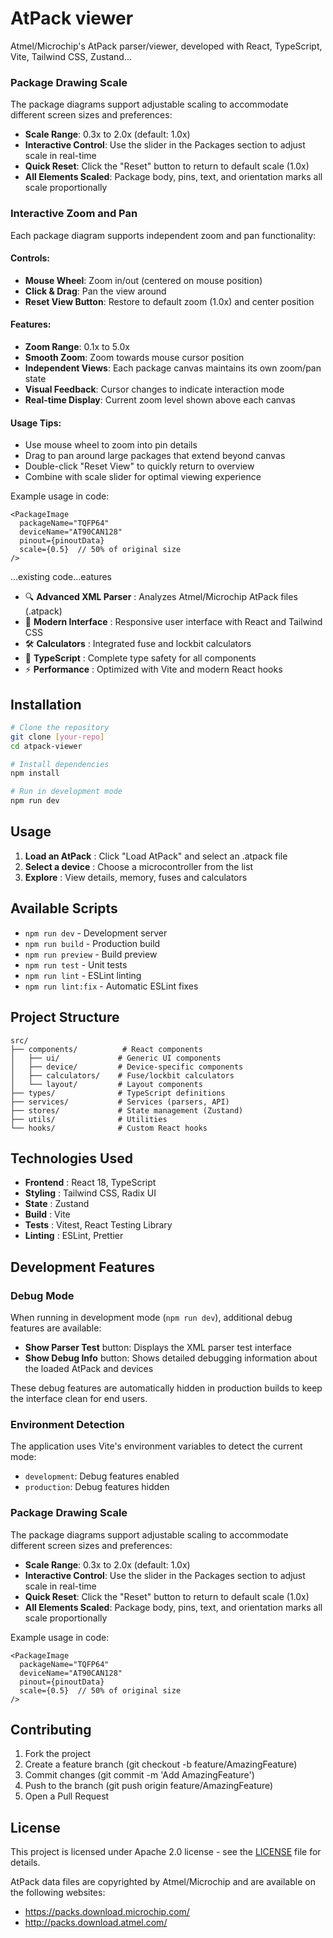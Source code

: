 # AtPack viewer

Atmel/Microchip's AtPack parser/viewer, developed with React, TypeScript, Vite, Tailwind CSS, Zustand...

### Package Drawing Scale

The package diagrams support adjustable scaling to accommodate different screen sizes and preferences:

- **Scale Range**: 0.3x to 2.0x (default: 1.0x)
- **Interactive Control**: Use the slider in the Packages section to adjust scale in real-time
- **Quick Reset**: Click the "Reset" button to return to default scale (1.0x)
- **All Elements Scaled**: Package body, pins, text, and orientation marks all scale proportionally

### Interactive Zoom and Pan

Each package diagram supports independent zoom and pan functionality:

#### Controls:
- **Mouse Wheel**: Zoom in/out (centered on mouse position)
- **Click & Drag**: Pan the view around
- **Reset View Button**: Restore to default zoom (1.0x) and center position

#### Features:
- **Zoom Range**: 0.1x to 5.0x
- **Smooth Zoom**: Zoom towards mouse cursor position
- **Independent Views**: Each package canvas maintains its own zoom/pan state
- **Visual Feedback**: Cursor changes to indicate interaction mode
- **Real-time Display**: Current zoom level shown above each canvas

#### Usage Tips:
- Use mouse wheel to zoom into pin details
- Drag to pan around large packages that extend beyond canvas
- Double-click "Reset View" to quickly return to overview
- Combine with scale slider for optimal viewing experience

Example usage in code:
```tsx
<PackageImage 
  packageName="TQFP64"
  deviceName="AT90CAN128"
  pinout={pinoutData}
  scale={0.5}  // 50% of original size
/>
```

...existing code...eatures

- 🔍 **Advanced XML Parser** : Analyzes Atmel/Microchip AtPack files (.atpack)
- 📱 **Modern Interface** : Responsive user interface with React and Tailwind CSS
- 🛠️ **Calculators** : Integrated fuse and lockbit calculators
- 🔧 **TypeScript** : Complete type safety for all components
- ⚡ **Performance** : Optimized with Vite and modern React hooks

## Installation

```bash
# Clone the repository
git clone [your-repo]
cd atpack-viewer

# Install dependencies
npm install

# Run in development mode
npm run dev
```

## Usage

1. **Load an AtPack** : Click "Load AtPack" and select an .atpack file
2. **Select a device** : Choose a microcontroller from the list
3. **Explore** : View details, memory, fuses and calculators

## Available Scripts

- `npm run dev` - Development server
- `npm run build` - Production build
- `npm run preview` - Build preview
- `npm run test` - Unit tests
- `npm run lint` - ESLint linting
- `npm run lint:fix` - Automatic ESLint fixes

## Project Structure

```
src/
├── components/          # React components
│   ├── ui/             # Generic UI components
│   ├── device/         # Device-specific components
│   ├── calculators/    # Fuse/lockbit calculators
│   └── layout/         # Layout components
├── types/              # TypeScript definitions
├── services/           # Services (parsers, API)
├── stores/             # State management (Zustand)
├── utils/              # Utilities
└── hooks/              # Custom React hooks
```

## Technologies Used

- **Frontend** : React 18, TypeScript
- **Styling** : Tailwind CSS, Radix UI
- **State** : Zustand
- **Build** : Vite
- **Tests** : Vitest, React Testing Library
- **Linting** : ESLint, Prettier

## Development Features

### Debug Mode

When running in development mode (`npm run dev`), additional debug features are available:

- **Show Parser Test** button: Displays the XML parser test interface
- **Show Debug Info** button: Shows detailed debugging information about the loaded AtPack and devices

These debug features are automatically hidden in production builds to keep the interface clean for end users.

### Environment Detection

The application uses Vite's environment variables to detect the current mode:
- `development`: Debug features enabled
- `production`: Debug features hidden

### Package Drawing Scale

The package diagrams support adjustable scaling to accommodate different screen sizes and preferences:

- **Scale Range**: 0.3x to 2.0x (default: 1.0x)
- **Interactive Control**: Use the slider in the Packages section to adjust scale in real-time
- **Quick Reset**: Click the "Reset" button to return to default scale (1.0x)
- **All Elements Scaled**: Package body, pins, text, and orientation marks all scale proportionally

Example usage in code:
```tsx
<PackageImage 
  packageName="TQFP64"
  deviceName="AT90CAN128"
  pinout={pinoutData}
  scale={0.5}  // 50% of original size
/>
```

## Contributing

1. Fork the project
2. Create a feature branch (git checkout -b feature/AmazingFeature)
3. Commit changes (git commit -m 'Add AmazingFeature')
4. Push to the branch (git push origin feature/AmazingFeature)
5. Open a Pull Request

## License

This project is licensed under Apache 2.0 license - see the [LICENSE](LICENSE) file for details.

AtPack data files are copyrighted by Atmel/Microchip and are available on the following websites:

- https://packs.download.microchip.com/
- http://packs.download.atmel.com/
